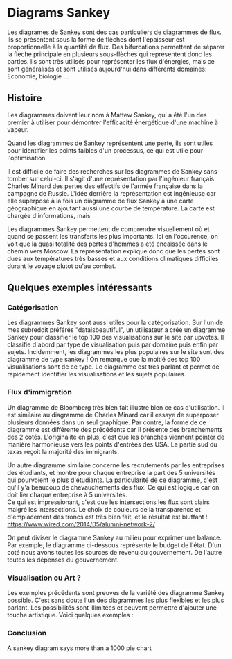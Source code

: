 # Diagrams Sankey

Les diagrames de Sankey sont des cas particuliers de diagrammes de flux. Ils se présentent sous la forme de flèches dont l'épaisseur est proportionnelle à la quantité de flux. Des bifurcations permettent de séparer la flèche principale en plusieurs sous-flèches qui représentent donc les parties. Ils sont très utilisés pour représenter les flux d'énergies, mais ce sont généralisés et sont utilisés aujourd'hui dans différents domaines:  Economie, biologie ... 

## Histoire

Les diagrammes doivent leur nom à Mattew Sankey, qui a été l'un des premier à utiliser pour démontrer l'efficacité énergétique d'une machine à vapeur. 


Quand les diagrammes de Sankey représentent une perte, ils sont utiles pour identifier les points faibles d'un processus, ce qui est utile pour l'optimisation

Il est difficile de faire des recherches sur les diagrammes de Sankey sans tomber sur celui-ci. Il s'agit d'une représentation par l'ingénieur français Charles Minard des pertes des effectifs de l'armée française dans la campagne de Russie. L'idée derrière la représentation est ingénieuse car elle superpose à la fois un diagramme de flux Sankey à une carte géographique en ajoutant aussi une courbe de température. La carte est chargée d'informations, mais 

Les diagrammes Sankey permettent de comprendre visuellement où et quand se passent les transferts les plus importants. Ici en l'occurence, on voit que la quasi totalité des pertes d'hommes a été encaissée dans le chemin vers Moscow. La représentation explique donc que les pertes sont dues aux températures très basses et aux conditions climatiques difficiles durant le voyage plutot qu'au combat. 
## Quelques exemples intéressants

### Catégorisation
Les diagrammes Sankey sont aussi utiles pour la catégorisation. 
Sur l'un de mes subreddit préférés "dataisbeautiful", un utilisateur a créé un diagramme Sankey pour classifier le top 100 des visualisations sur le site par upvotes. Il classifie d'abord par type de visualisation puis par domaine puis enfin par sujets. Incidemment, les diagrammes les plus populaires sur le site sont des diagramme de type sankey ! 
On remarque que la moitié des top 100 visualisations sont de ce type. Le diagramme est très parlant et permet de rapidement identifier les visualisations et les sujets populaires. 

### Flux d'immigration
Un diagramme de Bloomberg très bien fait illustre bien ce cas d'utilisation. Il est similaire au diagramme de Charles Minard car il essaye de superposer plusieurs données dans un seul graphique. Par contre, la forme de ce diagramme est différente des précédents car il présente des branchements des 2 cotés. L'originalité en plus, c'est que les branches viennent pointer de manière harmonieuse vers les points d'entrées des USA. La partie sud du texas reçoit la majorité des immigrants. 


Un autre diagramme similaire concerne les recrutements par les entreprises des étudiants, et montre pour chaque entreprise la part des 5 universités qui pourvoient le plus d'étudiants. La particularité de ce diagramme, c'est qu'il y'a beaucoup de chevauchements des flux. Ce qui est logique car on doit lier chaque entreprise à 5 universités.  
Ce qui est impressionant, c'est que les intersections les flux sont clairs malgré les intersections. Le choix de couleurs de la transparence et d'emplacement des troncs est très bien fait, et le résultat est bluffant !
https://www.wired.com/2014/05/alumni-network-2/

On peut diviser le diagramme Sankey au milieu pour exprimer une balance. Par exemple, le diagramme ci-dessous représente le budget de l'état. D'un coté nous avons toutes les sources de revenu du gouvernement. De l'autre toutes les dépenses du gouvernement.  

### Visualisation ou Art ? 

Les exemples précédents sont preuves de la variété des diagramme Sankey possible. C'est sans doute l'un des diagrammes les plus flexibles et les plus parlant. Les possibilités sont illimitées et peuvent permettre d'ajouter une touche artistique. Voici quelques exemples : 

### Conclusion 
A sankey diagram says more than a 1000 pie chart 


